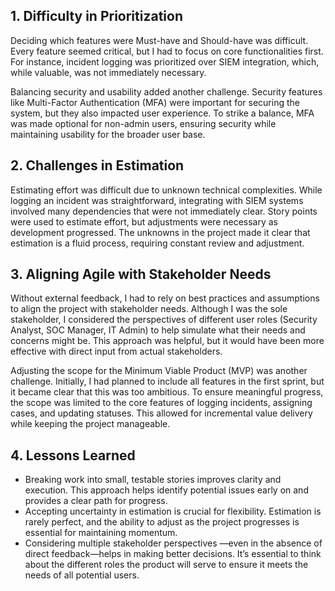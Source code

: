 ﻿
## 1. Difficulty in Prioritization

Deciding which features were Must-have and Should-have was difficult. Every feature seemed critical, but I had to focus on core functionalities first. For instance, incident logging was prioritized over SIEM integration, which, while valuable, was not immediately necessary.

Balancing security and usability added another challenge. Security features like Multi-Factor Authentication (MFA) were important for securing the system, but they also impacted user experience. To strike a balance, MFA was made optional for non-admin users, ensuring security while maintaining usability for the broader user base.

## 2. Challenges in Estimation

Estimating effort was difficult due to unknown technical complexities. While logging an incident was straightforward, integrating with SIEM systems involved many dependencies that were not immediately clear. Story points were used to estimate effort, but adjustments were necessary as development progressed. The unknowns in the project made it clear that estimation is a fluid process, requiring constant review and adjustment.

## 3. Aligning Agile with Stakeholder Needs

Without external feedback, I had to rely on best practices and assumptions to align the project with stakeholder needs. Although I was the sole stakeholder, I considered the perspectives of different user roles (Security Analyst, SOC Manager, IT Admin) to help simulate what their needs and concerns might be. This approach was helpful, but it would have been more effective with direct input from actual stakeholders.

Adjusting the scope for the Minimum Viable Product (MVP) was another challenge. Initially, I had planned to include all features in the first sprint, but it became clear that this was too ambitious. To ensure meaningful progress, the scope was limited to the core features of logging incidents, assigning cases, and updating statuses. This allowed for incremental value delivery while keeping the project manageable.

## 4. Lessons Learned
- Breaking work into small, testable stories improves clarity and execution. This approach helps identify potential issues early on and provides a clear path for progress.
- Accepting uncertainty in estimation is crucial for flexibility. Estimation is rarely perfect, and the ability to adjust as the project progresses is essential for maintaining momentum.
- Considering multiple stakeholder perspectives —even in the absence of direct feedback—helps in making better decisions. It’s essential to think about the different roles the product will serve to ensure it meets the needs of all potential users.

